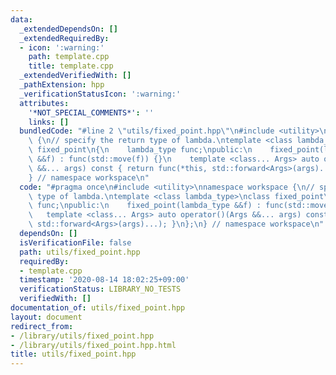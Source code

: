 ```yaml
---
data:
  _extendedDependsOn: []
  _extendedRequiredBy:
  - icon: ':warning:'
    path: template.cpp
    title: template.cpp
  _extendedVerifiedWith: []
  _pathExtension: hpp
  _verificationStatusIcon: ':warning:'
  attributes:
    '*NOT_SPECIAL_COMMENTS*': ''
    links: []
  bundledCode: "#line 2 \"utils/fixed_point.hpp\"\n#include <utility>\nnamespace workspace\
    \ {\n// specify the return type of lambda.\ntemplate <class lambda_type>\nclass\
    \ fixed_point\n{\n    lambda_type func;\npublic:\n    fixed_point(lambda_type\
    \ &&f) : func(std::move(f)) {}\n    template <class... Args> auto operator()(Args\
    \ &&... args) const { return func(*this, std::forward<Args>(args)...); }\n};\n\
    } // namespace workspace\n"
  code: "#pragma once\n#include <utility>\nnamespace workspace {\n// specify the return\
    \ type of lambda.\ntemplate <class lambda_type>\nclass fixed_point\n{\n    lambda_type\
    \ func;\npublic:\n    fixed_point(lambda_type &&f) : func(std::move(f)) {}\n \
    \   template <class... Args> auto operator()(Args &&... args) const { return func(*this,\
    \ std::forward<Args>(args)...); }\n};\n} // namespace workspace\n"
  dependsOn: []
  isVerificationFile: false
  path: utils/fixed_point.hpp
  requiredBy:
  - template.cpp
  timestamp: '2020-08-14 18:02:25+09:00'
  verificationStatus: LIBRARY_NO_TESTS
  verifiedWith: []
documentation_of: utils/fixed_point.hpp
layout: document
redirect_from:
- /library/utils/fixed_point.hpp
- /library/utils/fixed_point.hpp.html
title: utils/fixed_point.hpp
---
```

